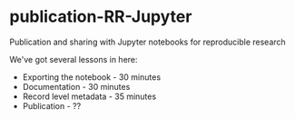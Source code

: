 # publication-RR-Jupyter
Publication and sharing with Jupyter notebooks for reproducible research

We've got several lessons in here:

- Exporting the notebook - 30 minutes
- Documentation - 30 minutes
- Record level metadata - 35 minutes
- Publication - ??
